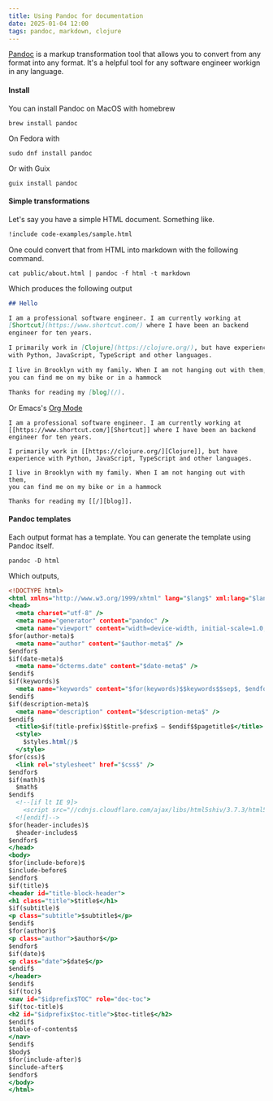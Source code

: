 ```yaml
---
title: Using Pandoc for documentation
date: 2025-01-04 12:00
tags: pandoc, markdown, clojure
---
```


[Pandoc](https://pandoc.org/index.html) is a markup transformation
tool that allows you to convert from any format into any format. It's a
helpful tool for any software engineer workign in any language.

#### Install

You can install Pandoc on MacOS with homebrew

~~~{.bash}
brew install pandoc
~~~

On Fedora with

~~~{.bash}
sudo dnf install pandoc
~~~

Or with Guix

~~~{.bash}
guix install pandoc
~~~

#### Simple transformations

Let's say you have a simple HTML document. Something like.

~~~{.html .numberLines}
!include code-examples/sample.html
~~~

One could convert that from HTML into markdown with the following command.

~~~{.bash}
cat public/about.html | pandoc -f html -t markdown
~~~

Which produces the following output

~~~{.markdown .numberLines}
## Hello

I am a professional software engineer. I am currently working at
[Shortcut](https://www.shortcut.com/) where I have been an backend
engineer for ten years.

I primarily work in [Clojure](https://clojure.org/), but have experience
with Python, JavaScript, TypeScript and other languages.

I live in Brooklyn with my family. When I am not hanging out with them,
you can find me on my bike or in a hammock

Thanks for reading my [blog](/).
~~~

Or Emacs's [Org Mode](https://orgmode.org/)

~~~{ .numberLines }
I am a professional software engineer. I am currently working at
[[https://www.shortcut.com/][Shortcut]] where I have been an backend
engineer for ten years.

I primarily work in [[https://clojure.org/][Clojure]], but have
experience with Python, JavaScript, TypeScript and other languages.

I live in Brooklyn with my family. When I am not hanging out with them,
you can find me on my bike or in a hammock

Thanks for reading my [[/][blog]].
~~~

#### Pandoc templates

Each output format has a template. You can generate the template using
Pandoc itself.

~~~{.bash}
pandoc -D html
~~~

Which outputs,

~~~{.html .numberLines}
<!DOCTYPE html>
<html xmlns="http://www.w3.org/1999/xhtml" lang="$lang$" xml:lang="$lang$"$if(dir)$ dir="$dir$"$endif$>
<head>
  <meta charset="utf-8" />
  <meta name="generator" content="pandoc" />
  <meta name="viewport" content="width=device-width, initial-scale=1.0, user-scalable=yes" />
$for(author-meta)$
  <meta name="author" content="$author-meta$" />
$endfor$
$if(date-meta)$
  <meta name="dcterms.date" content="$date-meta$" />
$endif$
$if(keywords)$
  <meta name="keywords" content="$for(keywords)$$keywords$$sep$, $endfor$" />
$endif$
$if(description-meta)$
  <meta name="description" content="$description-meta$" />
$endif$
  <title>$if(title-prefix)$$title-prefix$ – $endif$$pagetitle$</title>
  <style>
    $styles.html()$
  </style>
$for(css)$
  <link rel="stylesheet" href="$css$" />
$endfor$
$if(math)$
  $math$
$endif$
  <!--[if lt IE 9]>
    <script src="//cdnjs.cloudflare.com/ajax/libs/html5shiv/3.7.3/html5shiv-printshiv.min.js"></script>
  <![endif]-->
$for(header-includes)$
  $header-includes$
$endfor$
</head>
<body>
$for(include-before)$
$include-before$
$endfor$
$if(title)$
<header id="title-block-header">
<h1 class="title">$title$</h1>
$if(subtitle)$
<p class="subtitle">$subtitle$</p>
$endif$
$for(author)$
<p class="author">$author$</p>
$endfor$
$if(date)$
<p class="date">$date$</p>
$endif$
</header>
$endif$
$if(toc)$
<nav id="$idprefix$TOC" role="doc-toc">
$if(toc-title)$
<h2 id="$idprefix$toc-title">$toc-title$</h2>
$endif$
$table-of-contents$
</nav>
$endif$
$body$
$for(include-after)$
$include-after$
$endfor$
</body>
</html>
~~~
